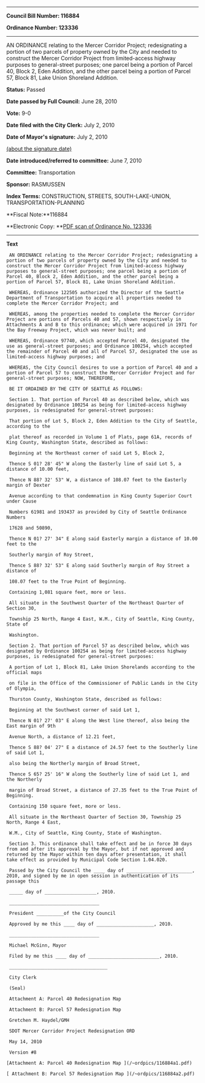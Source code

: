 

********

**Council Bill Number: 116884**
   
**Ordinance Number: 123336**
********

 AN ORDINANCE relating to the Mercer Corridor Project; redesignating a portion of two parcels of property owned by the City and needed to construct the Mercer Corridor Project from limited-access highway purposes to general-street purposes; one parcel being a portion of Parcel 40, Block 2, Eden Addition, and the other parcel being a portion of Parcel 57, Block 81, Lake Union Shoreland Addition.

**Status:** Passed
   
**Date passed by Full Council:** June 28, 2010
   
**Vote:** 9-0
   
**Date filed with the City Clerk:** July 2, 2010
   
**Date of Mayor's signature:** July 2, 2010
   
[(about the signature date)](/~public/approvaldate.htm)
   
   
   
**Date introduced/referred to committee:** June 7, 2010
   
**Committee:** Transportation
   
**Sponsor:** RASMUSSEN
   
   
**Index Terms:** CONSTRUCTION, STREETS, SOUTH-LAKE-UNION, TRANSPORTATION-PLANNING

**Fiscal Note:**116884

**Electronic Copy: **[PDF scan of Ordinance No. 123336](/~archives/Ordinances/Ord_123336.pdf)

********

**Text**
   
```
 AN ORDINANCE relating to the Mercer Corridor Project; redesignating a portion of two parcels of property owned by the City and needed to construct the Mercer Corridor Project from limited-access highway purposes to general-street purposes; one parcel being a portion of Parcel 40, Block 2, Eden Addition, and the other parcel being a portion of Parcel 57, Block 81, Lake Union Shoreland Addition.

 WHEREAS, Ordinance 122505 authorized the Director of the Seattle Department of Transportation to acquire all properties needed to complete the Mercer Corridor Project; and

 WHEREAS, among the properties needed to complete the Mercer Corridor Project are portions of Parcels 40 and 57, shown respectively in Attachments A and B to this ordinance; which were acquired in 1971 for the Bay Freeway Project, which was never built; and

 WHEREAS, Ordinance 97740, which accepted Parcel 40, designated the use as general-street purposes; and Ordinance 100254, which accepted the remainder of Parcel 40 and all of Parcel 57, designated the use as limited-access highway purposes; and

 WHEREAS, the City Council desires to use a portion of Parcel 40 and a portion of Parcel 57 to construct the Mercer Corridor Project and for general-street purposes; NOW, THEREFORE,

 BE IT ORDAINED BY THE CITY OF SEATTLE AS FOLLOWS:

 Section 1. That portion of Parcel 40 as described below, which was designated by Ordinance 100254 as being for limited-access highway purposes, is redesignated for general-street purposes:

 That portion of Lot 5, Block 2, Eden Addition to the City of Seattle, according to the

 plat thereof as recorded in Volume 1 of Plats, page 61A, records of King County, Washington State, described as follows:

 Beginning at the Northeast corner of said Lot 5, Block 2,

 Thence S 01? 28' 45" W along the Easterly line of said Lot 5, a distance of 10.00 feet,

 Thence N 88? 32' 53" W, a distance of 108.07 feet to the Easterly margin of Dexter

 Avenue according to that condemnation in King County Superior Court under Cause

 Numbers 61981 and 193437 as provided by City of Seattle Ordinance Numbers

 17628 and 50890,

 Thence N 01? 27' 34" E along said Easterly margin a distance of 10.00 feet to the

 Southerly margin of Roy Street,

 Thence S 88? 32' 53" E along said Southerly margin of Roy Street a distance of

 108.07 feet to the True Point of Beginning.

 Containing 1,081 square feet, more or less.

 All situate in the Southwest Quarter of the Northeast Quarter of Section 30,

 Township 25 North, Range 4 East, W.M., City of Seattle, King County, State of

 Washington.

 Section 2. That portion of Parcel 57 as described below, which was designated by Ordinance 100254 as being for limited-access highway purposes, is redesignated for general-street purposes:

 A portion of Lot 1, Block 81, Lake Union Shorelands according to the official maps

 on file in the Office of the Commissioner of Public Lands in the City of Olympia,

 Thurston County, Washington State, described as follows:

 Beginning at the Southwest corner of said Lot 1,

 Thence N 01? 27' 03" E along the West line thereof, also being the East margin of 9th

 Avenue North, a distance of 12.21 feet,

 Thence S 88? 04' 27" E a distance of 24.57 feet to the Southerly line of said Lot 1,

 also being the Northerly margin of Broad Street,

 Thence S 65? 25' 16" W along the Southerly line of said Lot 1, and the Northerly

 margin of Broad Street, a distance of 27.35 feet to the True Point of Beginning.

 Containing 150 square feet, more or less.

 All situate in the Northeast Quarter of Section 30, Township 25 North, Range 4 East,

 W.M., City of Seattle, King County, State of Washington.

 Section 3. This ordinance shall take effect and be in force 30 days from and after its approval by the Mayor, but if not approved and returned by the Mayor within ten days after presentation, it shall take effect as provided by Municipal Code Section 1.04.020.

 Passed by the City Council the ____ day of ________________________, 2010, and signed by me in open session in authentication of its passage this

 _____ day of ___________________, 2010.

 _________________________________

 President __________of the City Council

 Approved by me this ____ day of _____________________, 2010.

 _________________________________

 Michael McGinn, Mayor

 Filed by me this ____ day of __________________________, 2010.

 ____________________________________

 City Clerk

 (Seal)

 Attachment A: Parcel 40 Redesignation Map

 Attachment B: Parcel 57 Redesignation Map

 Gretchen M. Haydel/GMH

 SDOT Mercer Corridor Project Redesignation ORD

 May 14, 2010

 Version #8

[Attachment A: Parcel 40 Redesignation Map ](/~ordpics/116884a1.pdf)

[ Attachment B: Parcel 57 Redesignation Map ](/~ordpics/116884a2.pdf)

```
